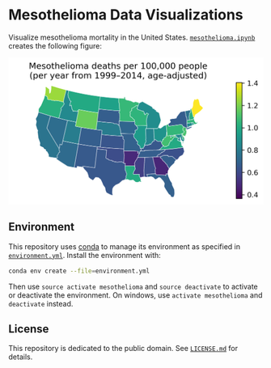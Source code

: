 # Mesothelioma Data Visualizations

Visualize mesothelioma mortality in the United States.
[`mesothelioma.ipynb`](mesothelioma.ipynb) creates the following figure:

![mesothelioma mortality by US state](figure/mortality.png)

## Environment

This repository uses [conda](http://conda.pydata.org/docs/) to manage its environment as specified in [`environment.yml`](environment.yml).
Install the environment with:

```sh
conda env create --file=environment.yml
```

Then use `source activate mesothelioma` and `source deactivate` to activate or deactivate the environment.
On windows, use `activate mesothelioma` and `deactivate` instead.

## License

This repository is dedicated to the public domain.
See [`LICENSE.md`](LICENSE.md) for details.
